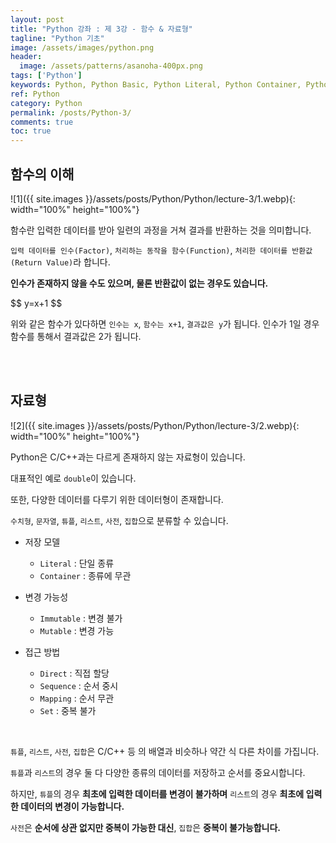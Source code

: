 ```yaml
---
layout: post
title: "Python 강좌 : 제 3강 - 함수 & 자료형"
tagline: "Python 기초"
image: /assets/images/python.png
header:
  image: /assets/patterns/asanoha-400px.png
tags: ['Python']
keywords: Python, Python Basic, Python Literal, Python Container, Python Immutable, Python Mutable, Python Direct, Python Sequence, Python Mapping, Python Set
ref: Python
category: Python
permalink: /posts/Python-3/
comments: true
toc: true
---
```


## 함수의 이해

![1]({{ site.images }}/assets/posts/Python/Python/lecture-3/1.webp){: width="100%" height="100%"}

함수란 입력한 데이터를 받아 일련의 과정을 거쳐 결과를 반환하는 것을 의미합니다.

`입력 데이터를 인수(Factor)`, `처리하는 동작을 함수(Function)`, `처리한 데이터를 반환값(Return Value)`라 합니다.

**인수가 존재하지 않을 수도 있으며, 물론 반환값이 없는 경우도 있습니다.**

<div class="mathjax_box">$$ y=x+1 $$</div>

위와 같은 함수가 있다하면 `인수는 x`, `함수는 x+1`,  `결과값은 y`가 됩니다. 인수가 1일 경우 함수를 통해서 결과값은 2가 됩니다.

<br>
<br>

## 자료형

![2]({{ site.images }}/assets/posts/Python/Python/lecture-3/2.webp){: width="100%" height="100%"}

Python은 C/C++과는 다르게 존재하지 않는 자료형이 있습니다.

대표적인 예로 `double`이 있습니다.

또한, 다양한 데이터를 다루기 위한 데이터형이 존재합니다.

`수치형`, `문자열`, `튜플`, `리스트`, `사전`, `집합`으로 분류할 수 있습니다.

* 저장 모델
    * `Literal` : 단일 종류
    * `Container` : 종류에 무관

* 변경 가능성
    * `Immutable` : 변경 불가
    * `Mutable` : 변경 가능

* 접근 방법
    * `Direct` : 직접 할당
    * `Sequence` : 순서 중시
    * `Mapping` : 순서 무관
    * `Set` : 중복 불가

<br>

`튜플`, `리스트`, `사전`, `집합`은 C/C++ 등 의 배열과 비슷하나 약간 식 다른 차이를 가집니다.

`튜플`과 `리스트`의 경우 둘 다 다양한 종류의 데이터를 저장하고 순서를 중요시합니다.

하지만, `튜플`의 경우 **최초에 입력한 데이터를 변경이 불가하며** `리스트`의 경우 **최초에 입력한 데이터의 변경이 가능합니다.**

`사전`은 **순서에 상관 없지만 중복이 가능한 대신**, `집합`은 **중복이 불가능합니다.**
